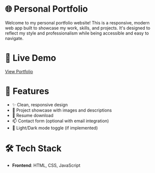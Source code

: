 # 🌐 Personal Portfolio
Welcome to my personal portfolio website! This is a responsive, modern web app built to showcase my work, skills, and projects. It's designed to reflect my style and professionalism while being accessible and easy to navigate.

# 🚀 Live Demo

[View Portfolio](https://shubhams1712.github.io/)

# 📌 Features

- ✨ Clean, responsive design
- 🧩 Project showcase with images and descriptions
- 📄 Resume download
- 📫 Contact form (optional with email integration)
- 🌙 Light/Dark mode toggle (if implemented)

# 🛠️ Tech Stack

- **Frontend**: HTML, CSS, JavaScript

